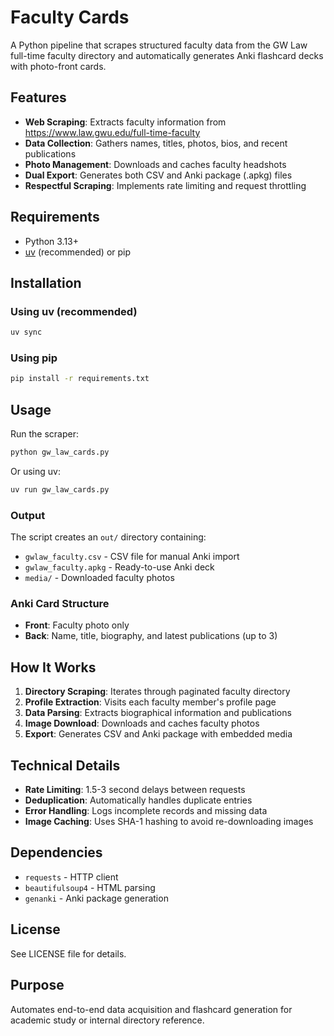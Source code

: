 # Faculty Cards

A Python pipeline that scrapes structured faculty data from the GW Law full-time faculty directory and automatically generates Anki flashcard decks with photo-front cards.

## Features

- **Web Scraping**: Extracts faculty information from https://www.law.gwu.edu/full-time-faculty
- **Data Collection**: Gathers names, titles, photos, bios, and recent publications
- **Photo Management**: Downloads and caches faculty headshots
- **Dual Export**: Generates both CSV and Anki package (.apkg) files
- **Respectful Scraping**: Implements rate limiting and request throttling

## Requirements

- Python 3.13+
- [uv](https://github.com/astral-sh/uv) (recommended) or pip

## Installation

### Using uv (recommended)

```bash
uv sync
```

### Using pip

```bash
pip install -r requirements.txt
```

## Usage

Run the scraper:

```bash
python gw_law_cards.py
```

Or using uv:

```bash
uv run gw_law_cards.py
```

### Output

The script creates an `out/` directory containing:

- `gwlaw_faculty.csv` - CSV file for manual Anki import
- `gwlaw_faculty.apkg` - Ready-to-use Anki deck
- `media/` - Downloaded faculty photos

### Anki Card Structure

- **Front**: Faculty photo only
- **Back**: Name, title, biography, and latest publications (up to 3)

## How It Works

1. **Directory Scraping**: Iterates through paginated faculty directory
2. **Profile Extraction**: Visits each faculty member's profile page
3. **Data Parsing**: Extracts biographical information and publications
4. **Image Download**: Downloads and caches faculty photos
5. **Export**: Generates CSV and Anki package with embedded media

## Technical Details

- **Rate Limiting**: 1.5-3 second delays between requests
- **Deduplication**: Automatically handles duplicate entries
- **Error Handling**: Logs incomplete records and missing data
- **Image Caching**: Uses SHA-1 hashing to avoid re-downloading images

## Dependencies

- `requests` - HTTP client
- `beautifulsoup4` - HTML parsing
- `genanki` - Anki package generation

## License

See LICENSE file for details.

## Purpose

Automates end-to-end data acquisition and flashcard generation for academic study or internal directory reference.
